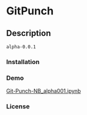# GitPunch
## Description
`alpha-0.0.1`

### Installation

### Demo

[Git-Punch-NB_alpha001.ipynb](http://nbviewer.ipython.org/github/Link-/GitPunch/blob/master/analysis/Git-Punch-NB_alpha001.ipynb)

### License


